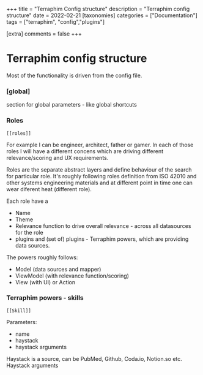 +++
title = "Terraphim Config structure"
description = "Terraphim config structure"
date = 2022-02-21
[taxonomies]
categories = ["Documentation"]
tags = ["terraphim", "config","plugins"]

[extra]
comments = false
+++

# Terraphim config structure

Most of the functionality is driven from the config file.

### [global]

section for global parameters - like global shortcuts

### Roles  
```
[[roles]]
```
For example I can be engineer, architect, father or gamer. In each of those roles I will have a different concens which are driving different relevance/scoring and UX requirements. 

Roles are the separate abstract layers and define behaviour of the search for particular role. It's roughly following roles definition from ISO 42010 and other systems engineering materials and at different point in time one can wear diferent heat (different role). 

Each role have a 
* Name 
* Theme
* Relevance function to drive overall relevance - across all datasources for the role
* plugins 
and (set of) plugins - Terraphim powers, which are providing data sources. 

The powers roughly follows:

* Model (data sources and mapper)
* ViewModel (with relevance function/scoring)
* View (with UI) or Action

### Terraphim powers - skills

```
[[Skill]]
```
Parameters:

* name 
* haystack 
* haystack arguments

Haystack is a source, can be PubMed, Github, Coda.io, Notion.so etc.
Haystack arguments 